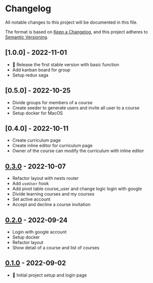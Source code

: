 # Changelog

All notable changes to this project will be documented in this file.

The format is based on [Keep a Changelog](https://keepachangelog.com/en/1.0.0/),
and this project adheres to [Semantic Versioning](https://semver.org/spec/v2.0.0.html).

## [1.0.0] - 2022-11-01

- 🚀 Release the first stable version with basic function
- Add kanban board for group
- Setup redux saga

## [0.5.0] - 2022-10-25

- Divide groups for members of a course
- Create seeder to generate users and invite all user to a course
- Setup docker for MacOS

## [0.4.0] - 2022-10-11

- Create curriculum page
- Create inline editor for curriculum page
- Owner of the course can modify the curriculum with inline editor

## [0.3.0] - 2022-10-07

- Refactor layout with nests router
- Add `useUser` hook
- Add pivot table course_user and change logic login with google
- Divide learning courses and my courses
- Set active account
- Accept and decline a course invitation

## [0.2.0] - 2022-09-24

- Login with google account
- Setup docker
- Refactor layout
- Show detail of a course and list of courses

## [0.1.0] - 2022-09-02

- 🚀 Initial project setup and login page

[unreleased]: https://github.com/richardktran/ElTeam/compare/0.3.0...HEAD
[0.3.0]: https://github.com/richardktran/ElTeam/releases/tag/0.3.0
[0.2.0]: https://github.com/richardktran/ElTeam/releases/tag/0.2.0
[0.1.0]: https://github.com/richardktran/ElTeam/releases/tag/0.1.0

